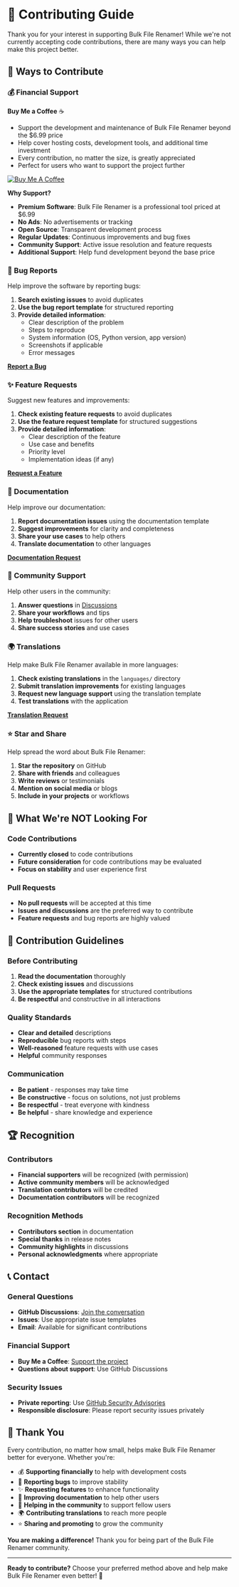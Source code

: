 # 🤝 Contributing Guide

Thank you for your interest in supporting Bulk File Renamer! While we're not currently accepting code contributions, there are many ways you can help make this project better.

## 💖 Ways to Contribute

### 💰 Financial Support

**Buy Me a Coffee** ☕
- Support the development and maintenance of Bulk File Renamer beyond the $6.99 price
- Help cover hosting costs, development tools, and additional time investment
- Every contribution, no matter the size, is greatly appreciated
- Perfect for users who want to support the project further

[![Buy Me A Coffee](https://img.shields.io/badge/Buy%20Me%20A%20Coffee-ffdd00?style=for-the-badge&logo=buy-me-a-coffee&logoColor=black)](https://buymeacoffee.com/ritzmanndominic)

**Why Support?**
- **Premium Software**: Bulk File Renamer is a professional tool priced at $6.99
- **No Ads**: No advertisements or tracking
- **Open Source**: Transparent development process
- **Regular Updates**: Continuous improvements and bug fixes
- **Community Support**: Active issue resolution and feature requests
- **Additional Support**: Help fund development beyond the base price

### 🐛 Bug Reports

Help improve the software by reporting bugs:

1. **Search existing issues** to avoid duplicates
2. **Use the bug report template** for structured reporting
3. **Provide detailed information**:
   - Clear description of the problem
   - Steps to reproduce
   - System information (OS, Python version, app version)
   - Screenshots if applicable
   - Error messages

[**Report a Bug**](https://github.com/ritzmanndominic/bulk_file_renamer/issues)

### ✨ Feature Requests

Suggest new features and improvements:

1. **Check existing feature requests** to avoid duplicates
2. **Use the feature request template** for structured suggestions
3. **Provide detailed information**:
   - Clear description of the feature
   - Use case and benefits
   - Priority level
   - Implementation ideas (if any)

[**Request a Feature**](https://github.com/ritzmanndominic/bulk_file_renamer/issues)

### 📖 Documentation

Help improve our documentation:

1. **Report documentation issues** using the documentation template
2. **Suggest improvements** for clarity and completeness
3. **Share your use cases** to help others
4. **Translate documentation** to other languages

[**Documentation Request**](https://github.com/ritzmanndominic/bulk_file_renamer/issues)

### 💬 Community Support

Help other users in the community:

1. **Answer questions** in [Discussions](https://github.com/dominic-ritzmann/bulk-file-renamer/discussions)
2. **Share your workflows** and tips
3. **Help troubleshoot** issues for other users
4. **Share success stories** and use cases

### 🌍 Translations

Help make Bulk File Renamer available in more languages:

1. **Check existing translations** in the `languages/` directory
2. **Submit translation improvements** for existing languages
3. **Request new language support** using the translation template
4. **Test translations** with the application

[**Translation Request**](https://github.com/ritzmanndominic/bulk_file_renamer/issues)

### ⭐ Star and Share

Help spread the word about Bulk File Renamer:

1. **Star the repository** on GitHub
2. **Share with friends** and colleagues
3. **Write reviews** or testimonials
4. **Mention on social media** or blogs
5. **Include in your projects** or workflows

## 🚫 What We're NOT Looking For

### Code Contributions
- **Currently closed** to code contributions
- **Future consideration** for code contributions may be evaluated
- **Focus on stability** and user experience first

### Pull Requests
- **No pull requests** will be accepted at this time
- **Issues and discussions** are the preferred way to contribute
- **Feature requests** and bug reports are highly valued

## 🎯 Contribution Guidelines

### Before Contributing
1. **Read the documentation** thoroughly
2. **Check existing issues** and discussions
3. **Use the appropriate templates** for structured contributions
4. **Be respectful** and constructive in all interactions

### Quality Standards
- **Clear and detailed** descriptions
- **Reproducible** bug reports with steps
- **Well-reasoned** feature requests with use cases
- **Helpful** community responses

### Communication
- **Be patient** - responses may take time
- **Be constructive** - focus on solutions, not just problems
- **Be respectful** - treat everyone with kindness
- **Be helpful** - share knowledge and experience

## 🏆 Recognition

### Contributors
- **Financial supporters** will be recognized (with permission)
- **Active community members** will be acknowledged
- **Translation contributors** will be credited
- **Documentation contributors** will be recognized

### Recognition Methods
- **Contributors section** in documentation
- **Special thanks** in release notes
- **Community highlights** in discussions
- **Personal acknowledgments** where appropriate

## 📞 Contact

### General Questions
- **GitHub Discussions**: [Join the conversation](https://github.com/ritzmanndominic/bulk_file_renamer/discussions)
- **Issues**: Use appropriate issue templates
- **Email**: Available for significant contributions

### Financial Support
- **Buy Me a Coffee**: [Support the project](https://buymeacoffee.com/dominicritzmann)
- **Questions about support**: Use GitHub Discussions

### Security Issues
- **Private reporting**: Use [GitHub Security Advisories](https://github.com/ritzmanndominic/bulk_file_renamer/security)
- **Responsible disclosure**: Please report security issues privately

## 🙏 Thank You

Every contribution, no matter how small, helps make Bulk File Renamer better for everyone. Whether you're:

- 💰 **Supporting financially** to help with development costs
- 🐛 **Reporting bugs** to improve stability
- ✨ **Requesting features** to enhance functionality
- 📖 **Improving documentation** to help other users
- 💬 **Helping in the community** to support fellow users
- 🌍 **Contributing translations** to reach more people
- ⭐ **Sharing and promoting** to grow the community

**You are making a difference!** Thank you for being part of the Bulk File Renamer community.

---

**Ready to contribute?** Choose your preferred method above and help make Bulk File Renamer even better! 🚀
